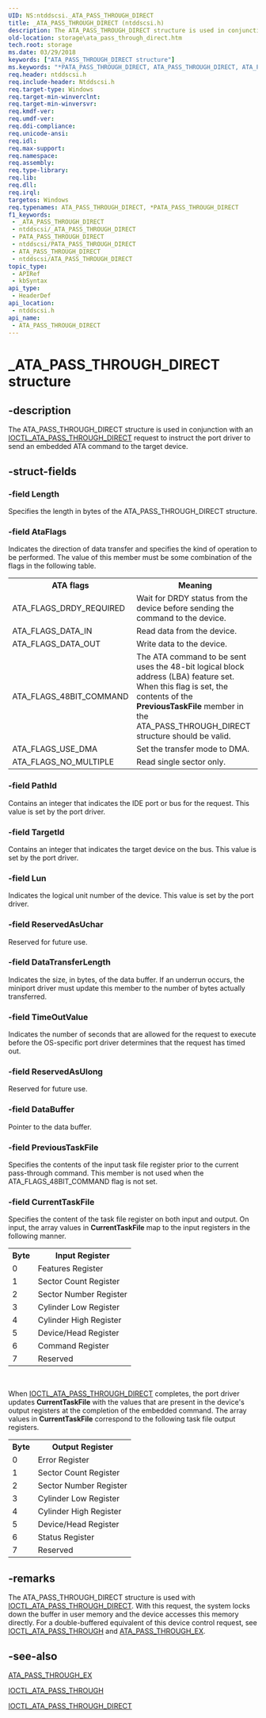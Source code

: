 ```yaml
---
UID: NS:ntddscsi._ATA_PASS_THROUGH_DIRECT
title: _ATA_PASS_THROUGH_DIRECT (ntddscsi.h)
description: The ATA_PASS_THROUGH_DIRECT structure is used in conjunction with an IOCTL_ATA_PASS_THROUGH_DIRECT request to instruct the port driver to send an embedded ATA command to the target device.
old-location: storage\ata_pass_through_direct.htm
tech.root: storage
ms.date: 03/29/2018
keywords: ["ATA_PASS_THROUGH_DIRECT structure"]
ms.keywords: "*PATA_PASS_THROUGH_DIRECT, ATA_PASS_THROUGH_DIRECT, ATA_PASS_THROUGH_DIRECT structure [Storage Devices], PATA_PASS_THROUGH_DIRECT, PATA_PASS_THROUGH_DIRECT structure pointer [Storage Devices], _ATA_PASS_THROUGH_DIRECT, ntddscsi/ATA_PASS_THROUGH_DIRECT, ntddscsi/PATA_PASS_THROUGH_DIRECT, storage.ata_pass_through_direct, structs-IDE_e59bb754-2ad4-49d0-b68c-8ef7b6273af5.xml"
req.header: ntddscsi.h
req.include-header: Ntddscsi.h
req.target-type: Windows
req.target-min-winverclnt: 
req.target-min-winversvr: 
req.kmdf-ver: 
req.umdf-ver: 
req.ddi-compliance: 
req.unicode-ansi: 
req.idl: 
req.max-support: 
req.namespace: 
req.assembly: 
req.type-library: 
req.lib: 
req.dll: 
req.irql: 
targetos: Windows
req.typenames: ATA_PASS_THROUGH_DIRECT, *PATA_PASS_THROUGH_DIRECT
f1_keywords:
 - _ATA_PASS_THROUGH_DIRECT
 - ntddscsi/_ATA_PASS_THROUGH_DIRECT
 - PATA_PASS_THROUGH_DIRECT
 - ntddscsi/PATA_PASS_THROUGH_DIRECT
 - ATA_PASS_THROUGH_DIRECT
 - ntddscsi/ATA_PASS_THROUGH_DIRECT
topic_type:
 - APIRef
 - kbSyntax
api_type:
 - HeaderDef
api_location:
 - ntddscsi.h
api_name:
 - ATA_PASS_THROUGH_DIRECT
---
```


# _ATA_PASS_THROUGH_DIRECT structure


## -description

The ATA_PASS_THROUGH_DIRECT structure is used in conjunction with an <a href="/windows-hardware/drivers/ddi/ntddscsi/ni-ntddscsi-ioctl_ata_pass_through_direct">IOCTL_ATA_PASS_THROUGH_DIRECT</a> request to instruct the port driver to send an embedded ATA command to the target device.

## -struct-fields

### -field Length

Specifies the length in bytes of the ATA_PASS_THROUGH_DIRECT structure.

### -field AtaFlags

Indicates the direction of data transfer and specifies the kind of operation to be performed. The value of this member must be some combination of the flags in the following table.

<table>
<tr>
<th>ATA flags</th>
<th>Meaning</th>
</tr>
<tr>
<td>
ATA_FLAGS_DRDY_REQUIRED

</td>
<td>
Wait for DRDY status from the device before sending the command to the device.

</td>
</tr>
<tr>
<td>
ATA_FLAGS_DATA_IN

</td>
<td>
Read data from the device.

</td>
</tr>
<tr>
<td>
ATA_FLAGS_DATA_OUT

</td>
<td>
Write data to the device.

</td>
</tr>
<tr>
<td>
ATA_FLAGS_48BIT_COMMAND

</td>
<td>
The ATA command to be sent uses the 48-bit logical block address (LBA) feature set. When this flag is set, the contents of the <b>PreviousTaskFile</b> member in the ATA_PASS_THROUGH_DIRECT structure should be valid.

</td>
</tr>
<tr>
<td>
ATA_FLAGS_USE_DMA

</td>
<td>
Set the transfer mode to DMA.

</td>
</tr>
<tr>
<td>
ATA_FLAGS_NO_MULTIPLE

</td>
<td>
Read single sector only.

</td>
</tr>
</table>

### -field PathId

Contains an integer that indicates the IDE port or bus for the request. This value is set by the port driver.

### -field TargetId

Contains an integer that indicates the target device on the bus. This value is set by the port driver.

### -field Lun

Indicates the logical unit number of the device. This value is set by the port driver.

### -field ReservedAsUchar

Reserved for future use.

### -field DataTransferLength

Indicates the size, in bytes, of the data buffer. If an underrun occurs, the miniport driver must update this member to the number of bytes actually transferred.

### -field TimeOutValue

Indicates the number of seconds that are allowed for the request to execute before the OS-specific port driver determines that the request has timed out.

### -field ReservedAsUlong

Reserved for future use.

### -field DataBuffer

Pointer to the data buffer.

### -field PreviousTaskFile

Specifies the contents of the input task file register prior to the current pass-through command. This member is not used when the ATA_FLAGS_48BIT_COMMAND flag is not set.

### -field CurrentTaskFile

Specifies the content of the task file register on both input and output. On input, the array values in <b>CurrentTaskFile</b> map to the input registers in the following manner.

<table>
<tr>
<th>Byte</th>
<th>Input Register</th>
</tr>
<tr>
<td>
0

</td>
<td>
Features Register

</td>
</tr>
<tr>
<td>
1

</td>
<td>
Sector Count Register

</td>
</tr>
<tr>
<td>
2

</td>
<td>
Sector Number Register

</td>
</tr>
<tr>
<td>
3

</td>
<td>
Cylinder Low Register

</td>
</tr>
<tr>
<td>
4

</td>
<td>
Cylinder High Register

</td>
</tr>
<tr>
<td>
5

</td>
<td>
Device/Head Register

</td>
</tr>
<tr>
<td>
6

</td>
<td>
Command Register

</td>
</tr>
<tr>
<td>
7

</td>
<td>
Reserved

</td>
</tr>
</table>
 

When <a href="/windows-hardware/drivers/ddi/ntddscsi/ni-ntddscsi-ioctl_ata_pass_through_direct">IOCTL_ATA_PASS_THROUGH_DIRECT</a> completes, the port driver updates <b>CurrentTaskFile</b> with the values that are present in the device's output registers at the completion of the embedded command. The array values in <b>CurrentTaskFile</b> correspond to the following task file output registers.

<table>
<tr>
<th>Byte</th>
<th>Output Register</th>
</tr>
<tr>
<td>
0

</td>
<td>
Error Register

</td>
</tr>
<tr>
<td>
1

</td>
<td>
Sector Count Register

</td>
</tr>
<tr>
<td>
2

</td>
<td>
Sector Number Register

</td>
</tr>
<tr>
<td>
3

</td>
<td>
Cylinder Low Register

</td>
</tr>
<tr>
<td>
4

</td>
<td>
Cylinder High Register

</td>
</tr>
<tr>
<td>
5

</td>
<td>
Device/Head Register

</td>
</tr>
<tr>
<td>
6

</td>
<td>
Status Register

</td>
</tr>
<tr>
<td>
7

</td>
<td>
Reserved

</td>
</tr>
</table>

## -remarks

The ATA_PASS_THROUGH_DIRECT structure is used with <a href="/windows-hardware/drivers/ddi/ntddscsi/ni-ntddscsi-ioctl_ata_pass_through_direct">IOCTL_ATA_PASS_THROUGH_DIRECT</a>. With this request, the system locks down the buffer in user memory and the device accesses this memory directly. For a double-buffered equivalent of this device control request, see <a href="/windows-hardware/drivers/ddi/ntddscsi/ni-ntddscsi-ioctl_ata_pass_through">IOCTL_ATA_PASS_THROUGH</a> and <a href="/windows-hardware/drivers/ddi/ntddscsi/ns-ntddscsi-_ata_pass_through_ex">ATA_PASS_THROUGH_EX</a>.

## -see-also

<a href="/windows-hardware/drivers/ddi/ntddscsi/ns-ntddscsi-_ata_pass_through_ex">ATA_PASS_THROUGH_EX</a>



<a href="/windows-hardware/drivers/ddi/ntddscsi/ni-ntddscsi-ioctl_ata_pass_through">IOCTL_ATA_PASS_THROUGH</a>



<a href="/windows-hardware/drivers/ddi/ntddscsi/ni-ntddscsi-ioctl_ata_pass_through_direct">IOCTL_ATA_PASS_THROUGH_DIRECT</a>
